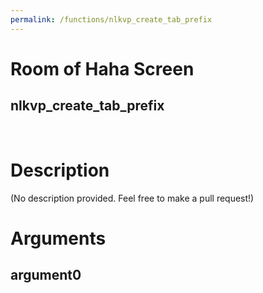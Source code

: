 ```yaml
---
permalink: /functions/nlkvp_create_tab_prefix
---
```

# Room of Haha Screen  
## nlkvp_create_tab_prefix  
&nbsp;  
# Description  
(No description provided. Feel free to make a pull request!) 
&nbsp;  
# Arguments
## argument0

&nbsp;  


